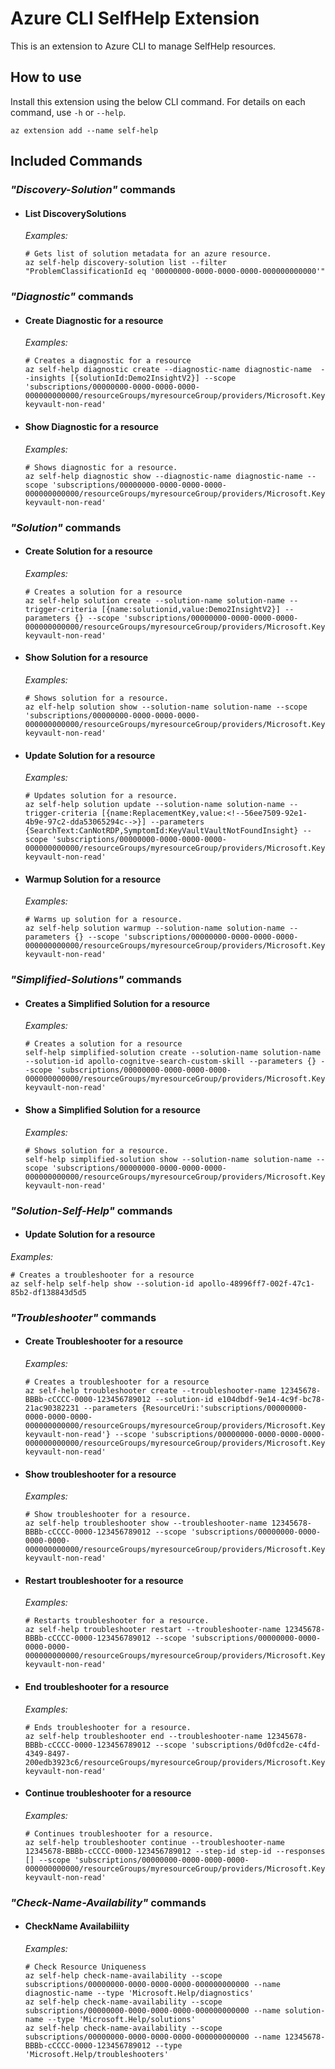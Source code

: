 # Azure CLI SelfHelp Extension

This is an extension to Azure CLI to manage SelfHelp resources.

## How to use

Install this extension using the below CLI command. For details on each command, use `-h` or `--help`.

```
az extension add --name self-help
```

## Included Commands

### _"Discovery-Solution"_ commands

- #### List DiscoverySolutions

  _Examples:_

  ```
  # Gets list of solution metadata for an azure resource.
  az self-help discovery-solution list --filter "ProblemClassificationId eq '00000000-0000-0000-0000-000000000000'"
  ```

### _"Diagnostic"_ commands

- #### Create Diagnostic for a resource

  _Examples:_

  ```
  # Creates a diagnostic for a resource
  az self-help diagnostic create --diagnostic-name diagnostic-name  --insights [{solutionId:Demo2InsightV2}] --scope 'subscriptions/00000000-0000-0000-0000-000000000000/resourceGroups/myresourceGroup/providers/Microsoft.KeyVault/vaults/test-keyvault-non-read'
  ```

- #### Show Diagnostic for a resource

  _Examples:_

  ```
  # Shows diagnostic for a resource.
  az self-help diagnostic show --diagnostic-name diagnostic-name --scope 'subscriptions/00000000-0000-0000-0000-000000000000/resourceGroups/myresourceGroup/providers/Microsoft.KeyVault/vaults/test-keyvault-non-read'
  ```

### _"Solution"_ commands

- #### Create Solution for a resource

  _Examples:_

  ```
  # Creates a solution for a resource
  az self-help solution create --solution-name solution-name --trigger-criteria [{name:solutionid,value:Demo2InsightV2}] --parameters {} --scope 'subscriptions/00000000-0000-0000-0000-000000000000/resourceGroups/myresourceGroup/providers/Microsoft.KeyVault/vaults/test-keyvault-non-read'
  ```

- #### Show Solution for a resource

  _Examples:_

  ```
  # Shows solution for a resource.
  az elf-help solution show --solution-name solution-name --scope 'subscriptions/00000000-0000-0000-0000-000000000000/resourceGroups/myresourceGroup/providers/Microsoft.KeyVault/vaults/test-keyvault-non-read'
  ```

- #### Update Solution for a resource

  _Examples:_

  ```
  # Updates solution for a resource.
  az self-help solution update --solution-name solution-name --trigger-criteria [{name:ReplacementKey,value:<!--56ee7509-92e1-4b9e-97c2-dda53065294c-->}] --parameters {SearchText:CanNotRDP,SymptomId:KeyVaultVaultNotFoundInsight} --scope 'subscriptions/00000000-0000-0000-0000-000000000000/resourceGroups/myresourceGroup/providers/Microsoft.KeyVault/vaults/test-keyvault-non-read'
  ```

- #### Warmup Solution for a resource

  _Examples:_

  ```
  # Warms up solution for a resource.
  az self-help solution warmup --solution-name solution-name --parameters {} --scope 'subscriptions/00000000-0000-0000-0000-000000000000/resourceGroups/myresourceGroup/providers/Microsoft.KeyVault/vaults/test-keyvault-non-read'
  ```

### _"Simplified-Solutions"_ commands

- #### Creates a Simplified Solution for a resource

  _Examples:_

  ```
  # Creates a solution for a resource
  self-help simplified-solution create --solution-name solution-name --solution-id apollo-cognitve-search-custom-skill --parameters {} --scope 'subscriptions/00000000-0000-0000-0000-000000000000/resourceGroups/myresourceGroup/providers/Microsoft.KeyVault/vaults/test-keyvault-non-read'
  ```

- #### Show a Simplified Solution for a resource

  _Examples:_

  ```
  # Shows solution for a resource.
  self-help simplified-solution show --solution-name solution-name --scope 'subscriptions/00000000-0000-0000-0000-000000000000/resourceGroups/myresourceGroup/providers/Microsoft.KeyVault/vaults/test-keyvault-non-read'
  ```

### _"Solution-Self-Help"_ commands

- #### Update Solution for a resource

_Examples:_

```
# Creates a troubleshooter for a resource
az self-help self-help show --solution-id apollo-48996ff7-002f-47c1-85b2-df138843d5d5
```

### _"Troubleshooter"_ commands

- #### Create Troubleshooter for a resource

  _Examples:_

  ```
  # Creates a troubleshooter for a resource
  az self-help troubleshooter create --troubleshooter-name 12345678-BBBb-cCCCC-0000-123456789012 --solution-id e104dbdf-9e14-4c9f-bc78-21ac90382231 --parameters {ResourceUri:'subscriptions/00000000-0000-0000-0000-000000000000/resourceGroups/myresourceGroup/providers/Microsoft.KeyVault/vaults/test-keyvault-non-read'} --scope 'subscriptions/00000000-0000-0000-0000-000000000000/resourceGroups/myresourceGroup/providers/Microsoft.KeyVault/vaults/test-keyvault-non-read'
  ```

- #### Show troubleshooter for a resource

  _Examples:_

  ```
  # Show troubleshooter for a resource.
  az self-help troubleshooter show --troubleshooter-name 12345678-BBBb-cCCCC-0000-123456789012 --scope 'subscriptions/00000000-0000-0000-0000-000000000000/resourceGroups/myresourceGroup/providers/Microsoft.KeyVault/vaults/test-keyvault-non-read'
  ```

- #### Restart troubleshooter for a resource

  _Examples:_

  ```
  # Restarts troubleshooter for a resource.
  az self-help troubleshooter restart --troubleshooter-name 12345678-BBBb-cCCCC-0000-123456789012 --scope 'subscriptions/00000000-0000-0000-0000-000000000000/resourceGroups/myresourceGroup/providers/Microsoft.KeyVault/vaults/test-keyvault-non-read'
  ```

- #### End troubleshooter for a resource

  _Examples:_

  ```
  # Ends troubleshooter for a resource.
  az self-help troubleshooter end --troubleshooter-name 12345678-BBBb-cCCCC-0000-123456789012 --scope 'subscriptions/0d0fcd2e-c4fd-4349-8497-200edb3923c6/resourceGroups/myresourceGroup/providers/Microsoft.KeyVault/vaults/test-keyvault-non-read'
  ```

- #### Continue troubleshooter for a resource

  _Examples:_

  ```
  # Continues troubleshooter for a resource.
  az self-help troubleshooter continue --troubleshooter-name 12345678-BBBb-cCCCC-0000-123456789012 --step-id step-id --responses [] --scope 'subscriptions/00000000-0000-0000-0000-000000000000/resourceGroups/myresourceGroup/providers/Microsoft.KeyVault/vaults/test-keyvault-non-read'
  ```

### _"Check-Name-Availability"_ commands

- #### CheckName Availabiliity

  _Examples:_

  ```
  # Check Resource Uniqueness
  az self-help check-name-availability --scope subscriptions/00000000-0000-0000-0000-000000000000 --name diagnostic-name --type 'Microsoft.Help/diagnostics'
  az self-help check-name-availability --scope subscriptions/00000000-0000-0000-0000-000000000000 --name solution-name --type 'Microsoft.Help/solutions'
  az self-help check-name-availability --scope subscriptions/00000000-0000-0000-0000-000000000000 --name 12345678-BBBb-cCCCC-0000-123456789012 --type 'Microsoft.Help/troubleshooters'
  ```

